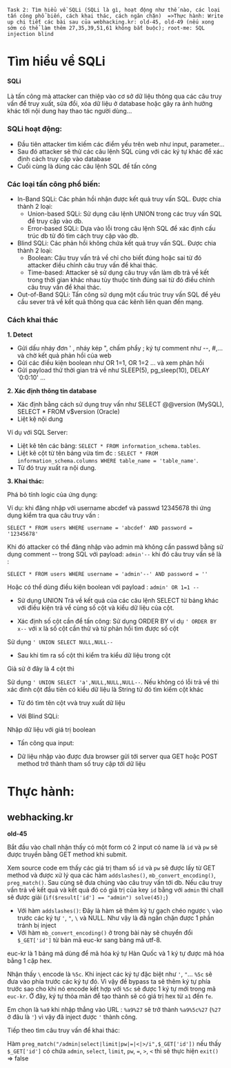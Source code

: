 
`Task 2:
Tìm hiểu về SQLi (SQLi là gì, hoạt động như thế nào, các loại tấn công phổ biến, cách khai thác, cách ngăn chặn) 
=>Thực hành: Write up chi tiết các bài sau của webhacking.kr: old-45, old-49 (nếu xong sớm có thể làm thêm 27,35,39,51,61 không bắt buộc); root-me: SQL injection blind`

# Tìm hiểu về SQLi 
#### SQLi 
Là tấn công mà attacker can thiệp vào cơ sở dữ liệu thông qua các câu truy vấn để truy xuất, sửa đổi, xóa dữ liệu ở database hoặc gây ra ảnh hưởng khác tới nội dung hay thao tác người dùng...
### SQLi hoạt động: 
- Đầu tiên attacker tìm kiếm các điểm yếu trên web như input, parameter...
- Sau đó attacker sẽ thử các câu lệnh SQL cùng với các ký tự khác để xác định cách truy cập vào database
- Cuối cùng là dùng các câu lệnh SQL để tấn công
### Các loại tấn công phổ biến:
- In-Band SQLi: Các phản hồi nhận được kết quả truy vấn SQL. Được chia thành 2 loại:
  * Union-based SQLi: Sử dụng câu lệnh UNION trong các truy vấn SQL để truy cập vào db.
  * Error-based SQLi: Dựa vào lỗi trong câu lệnh SQL để xác định cấu trúc db từ đó tìm cách truy cập vào db.
- Blind SQLi: Các phản hồi không chứa kết quả truy vấn SQL. Được chia thành 2 loại:
  * Boolean: Câu truy vấn trả về chỉ cho biết đúng hoặc sai từ đó attacker điều chỉnh câu truy vấn để khai thác.
  * Time-based: Attacker sẽ sử dụng câu truy vấn làm db trả về kết trong thời gian khác nhau tùy thuộc tính đúng sai từ đó điều chỉnh câu truy vấn để khai thác.
- Out-of-Band SQLi: Tấn công sử dụng một cấu trúc truy vấn SQL để yêu cầu sever trả về kết quả thông qua các kênh liên quan đến mạng.
### Cách khai thác
**1. Detect**

 - Gửi dấu nháy đơn ' , nháy kép ", chấm phẩy ; ký tự comment như --, #,... và chờ kết quả phản hồi của web
 - Gửi các điều kiện boolean như OR 1=1, OR 1=2 ... và xem phản hồi
 - Gửi payload thử thời gian trả về như SLEEP(5), pg_sleep(10), DELAY '0:0:10' ...
 
 **2. Xác định thông tin database**
 - Xác định bằng cách sử dụng truy vấn như SELECT @@version (MySQL), SELECT * FROM v$version (Oracle)
 - Liệt kệ nội dung 
 
  Ví dụ với SQL Server:

  * Liệt kê tên các bảng: `SELECT * FROM information_schema.tables`.
  * Liệt kê cột từ tên bảng vừa tìm đc : `SELECT * FROM information_schema.columns WHERE table_name = 'table_name'`.
  * Từ đó truy xuất ra nội dung.
  
**3. Khai thác:**

Phá bỏ tính logic của ứng dụng:

Ví dụ: khi đăng nhập với username abcdef và passwd 12345678 thì ứng dụng kiểm tra qua câu truy vấn : 

`SELECT * FROM users WHERE username = 'abcdef' AND password = '12345678'`

Khi đó attacker có thể đăng nhập vào admin mà không cần passwd bằng sử dụng comment -- trong SQL với payload: `admin'--` khi đó câu truy vấn sẽ là :

`SELECT * FROM users WHERE username = 'admin'--' AND password = ''`

Hoặc có thể dùng điều kiện boolean với payload : `admin' OR 1=1 --` 

- Sử dụng UNION
Trả về kết quả của các câu lệnh SELECT từ bảng khác với điều kiện trả về cùng số cột và kiểu dữ liệu của cột.

* Xác định số cột cần để tấn công: 
Sử dụng ORDER BY ví dụ `' ORDER BY x--` với x là số cột cần thử và từ phản hồi tìm được số cột

Sử dụng `' UNION SELECT NULL,NULL--`

* Sau khi tìm ra số cột thì kiểm tra kiểu dữ liệu trong cột

Giả sử ở đây là 4 cột thì 

Sử dụng `' UNION SELECT 'a',NULL,NULL,NULL--`. Nếu không có lỗi trả về thì xác đinh cột đầu tiên có kiểu dữ liệu là String từ đó tìm kiếm cột khác

* Từ đó tìm tên cột vvà truy xuất dữ liệu

- Với Blind SQLi:

Nhập dữ liệu với giá trị boolean






- Tấn công qua input:
 * Dữ liệu nhập vào được đưa browser gửi tới server qua GET hoặc POST method trở thành tham số truy cập tới dữ liệu
 
 
 
 
 
 
 
 
 
 
 
 
 
 
 # Thực hành:
 ## webhacking.kr

**old-45**

Bắt đầu vào chall nhận thấy có một form có 2 input có name là `id` và `pw` sẽ được truyền bằng GET method khi submit.

Xem source code em thấy các giá trị tham số `id` và `pw` sẽ được lấy từ GET method và được xử lý qua các hàm `addslashes()`, `mb_convert_encoding()`, `preg_match()`. Sau cùng sẽ đưa chúng vào câu truy vấn tới db. Nếu câu truy vấn trả về kết quả và kết quả đó có giá trị của key `id` bằng với `admin` thì chall sẽ được giải (`if($result['id'] == "admin") solve(45);`)

- Với hàm `addslashes()`: Đây là hàm sẽ thêm ký tự gạch chéo ngược `\` vào trước các ký tự `'`, `"`, `\` và NULL. Như vậy là đã ngăn chặn được 1 phần tránh bị inject
- Với hàm `mb_convert_encoding()` ở trong bài này sẽ chuyển đổi `$_GET['id']` từ bản mã euc-kr sang bảng mã utf-8.

euc-kr là 1 bảng mã dùng để mã hóa ký tự Hàn Quốc và 1 ký tự được mã hóa bằng 1 cặp hex.

Nhận thấy `\` encode là `%5c`. Khi inject các ký tự đặc biệt như `'`, `"`... `%5c` sẽ đưa vào phía trước các ký tự đó. Vì vậy để bypass ta sẽ thêm ký tự phía trước sao cho khi nó encode kết hợp với `%5c` sẽ được 1 ký tự mới trong mã `euc-kr`. Ở đây, ký tự thỏa mãn để tạo thành sẽ có giá trị hex từ `a1` đến `fe`.

Em chọn là `%a9` khi nhập thẳng vào URL : `%a9%27` sẽ trở thành `%a9%5c%27` (`%27` ở đâu là `'`) vì vậy đã inject được `'` thành công.

Tiếp theo tìm câu truy vấn để khai thác: 

Hàm `preg_match("/admin|select|limit|pw|=|<|>/i",$_GET['id'])` nếu thấy `$_GET['id']` có chứa `admin`, `select`, `limit`, `pw`, `=`, `>`, `<` thì sẽ thực hiện `exit()` => false

